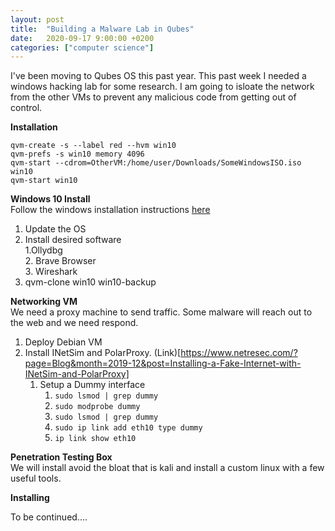 ```yaml
---
layout: post
title:  "Building a Malware Lab in Qubes"
date:   2020-09-17 9:00:00 +0200
categories: ["computer science"]
---
```


I've been moving to Qubes OS this past year. This past week I needed a windows hacking lab for some research.  I am going to isloate the network from the other VMs to prevent any malicious code from getting out of control.  

**Installation**  

```qvm-create -s --label red --hvm win10```  
```qvm-prefs -s win10 memory 4096```  
```qvm-start --cdrom=OtherVM:/home/user/Downloads/SomeWindowsISO.iso win10```  
```qvm-start win10```

**Windows 10 Install**  
Follow the windows installation instructions [here](https://www.qubes-os.org/doc/windows-vm/)

1. Update the OS  
2. Install desired software  
	1.Ollydbg  
	2. Brave Browser  
	3. Wireshark  
3. qvm-clone win10 win10-backup  

**Networking VM**  
We need a proxy machine to send traffic. Some malware will reach out to the web and we need respond.  

1. Deploy Debian VM  
2. Install INetSim and PolarProxy. (Link)[https://www.netresec.com/?page=Blog&month=2019-12&post=Installing-a-Fake-Internet-with-INetSim-and-PolarProxy]  
	1. Setup a Dummy interface
		1. ```sudo lsmod | grep dummy```  
		2. ```sudo modprobe dummy```  
		3. ```sudo lsmod | grep dummy```  
		4. ```sudo ip link add eth10 type dummy```  
		5. ```ip link show eth10```  

**Penetration Testing Box**  
We will install avoid the bloat that is kali and install a custom linux with a few useful tools.



**Installing**  

To be continued....

